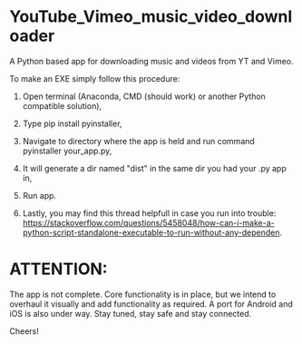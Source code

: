 # YouTube_Vimeo_music_video_downloader
A Python based app for downloading music and videos from YT and Vimeo.

To make an EXE simply follow this procedure:

1. Open terminal (Anaconda, CMD (should work) or another Python compatible solution),
2. Type pip install pyinstaller,
3. Navigate to directory where the app is held and run command pyinstaller your_app.py,
4. It will generate a dir named "dist" in the same dir you had your .py app in,
5. Run app.

6. Lastly, you may find this thread helpfull in case you run into trouble: https://stackoverflow.com/questions/5458048/how-can-i-make-a-python-script-standalone-executable-to-run-without-any-dependen.

# ATTENTION:

The app is not complete. Core functionality is in place, but we intend to overhaul it visually and add functionality as required. A port for Android and iOS is also under way. Stay tuned, stay safe and stay connected.

Cheers!
